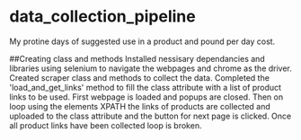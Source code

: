 # data_collection_pipeline

My protine days of suggested use in a product and pound per day cost. 

##Creating class and methods
Installed nessisary dependancies and libraries using selenium to navigate the webpages and chrome as the driver. Created scraper class and methods to collect the data. Completed the 'load_and_get_links' method to fill the class attribute with a list of product links to be used. First webpage is loaded and popups are closed. Then on loop using the elements XPATH the links of products are collected and uploaded to the class attribute and the button for next page is clicked. Once all product links have been collected loop is broken. 
